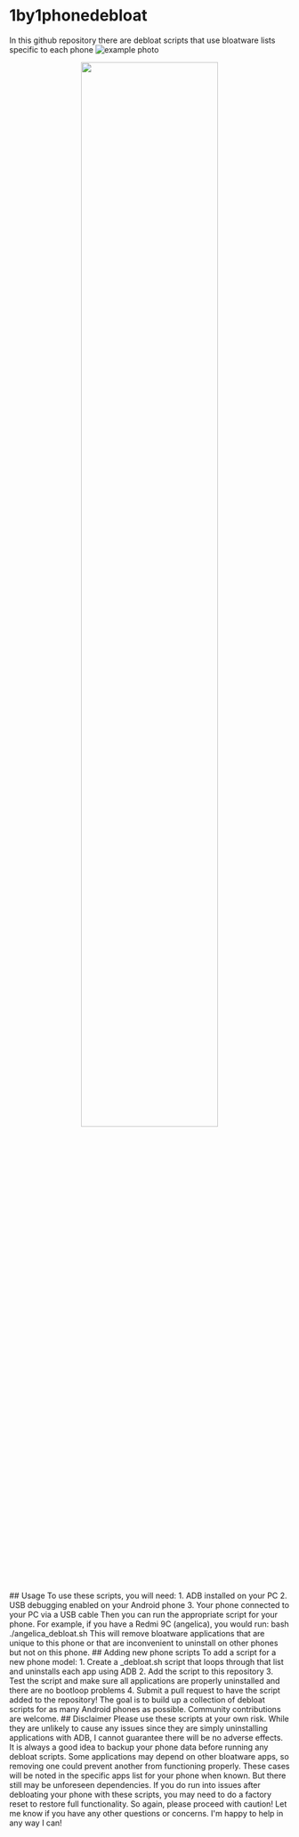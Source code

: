 # 1by1phonedebloat
In this github repository there are debloat scripts that use bloatware lists specific to each phone
![example photo](https://www.trustedreviews.com/wp-content/uploads/sites/54/2023/03/Xiaomi-Redmi-Note-12-Pro-5G-5-scaled.jpg)
<p align="center">
<img src="https://www.trustedreviews.com/wp-content/uploads/sites/54/2023/03/Xiaomi-Redmi-Note-12-Pro-5G-5-scaled.jpg" width="70%" />
</p>
## Usage
To use these scripts, you will need:
1. ADB installed on your PC
2. USB debugging enabled on your Android phone
3. Your phone connected to your PC via a USB cable
Then you can run the appropriate script for your phone. For example, if you have a Redmi 9C (angelica), you would run:
bash
./angelica_debloat.sh
This will remove bloatware applications that are unique to this phone or that are inconvenient to uninstall on other phones but not on this phone.
## Adding new phone scripts
To add a script for a new phone model:
1. Create a <phone_model>_debloat.sh script that loops through that list and uninstalls each app using ADB
2. Add the script to this repository
3. Test the script and make sure all applications are properly uninstalled and there are no bootloop problems
4. Submit a pull request to have the script added to the repository!
The goal is to build up a collection of debloat scripts for as many Android phones as possible. Community contributions are welcome.
## Disclaimer
Please use these scripts at your own risk. While they are unlikely to cause any issues since they are simply uninstalling applications with ADB, I cannot guarantee there will be no adverse effects. It is always a good idea to backup your phone data before running any debloat scripts.
Some applications may depend on other bloatware apps, so removing one could prevent another from functioning properly. These cases will be noted in the specific apps list for your phone when known. But there still may be unforeseen dependencies.
If you do run into issues after debloating your phone with these scripts, you may need to do a factory reset to restore full functionality. So again, please proceed with caution!
Let me know if you have any other questions or concerns. I'm happy to help in any way I can!
